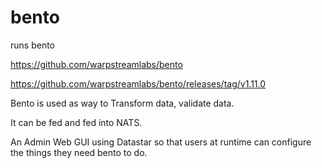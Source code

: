 # bento

runs bento

https://github.com/warpstreamlabs/bento

https://github.com/warpstreamlabs/bento/releases/tag/v1.11.0

Bento is used as way to Transform data, validate data.

It can be fed and fed into NATS.

An Admin Web GUI using Datastar so that users at runtime can configure the things they need bento to do.






